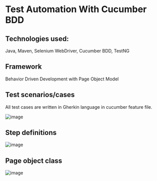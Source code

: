 # Test Automation With Cucumber BDD

## Technologies used:
Java, Maven, Selenium WebDriver, Cucumber BDD, TestNG

## Framework
Behavior Driven Development with Page Object Model

## Test scenarios/cases
All test cases are written in Gherkin language in cucumber feature file.

![image](https://user-images.githubusercontent.com/99032386/159771206-f0417890-f03f-44c2-a233-cd63d30acf7e.png)


## Step definitions
![image](https://user-images.githubusercontent.com/99032386/159771466-aa6851a6-0d39-4d52-b3ac-936a98b3fc29.png)

## Page object class
![image](https://user-images.githubusercontent.com/99032386/159772063-41d50dfa-c557-4fbc-86fd-ccdd21192904.png)
